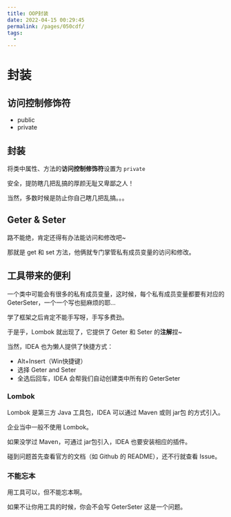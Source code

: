 ```yaml
---
title: OOP封装
date: 2022-04-15 00:29:45
permalink: /pages/050cdf/
tags:
  - 
---
```

# 封装

## 访问控制修饰符

- public
- private

## 封装

将类中属性、方法的**访问控制修饰符**设置为 `private`

安全，提防瞎几把乱搞的厚颜无耻又卑鄙之人！

当然，多数时候是防止你自己瞎几把乱搞。。。

## Geter & Seter

路不能绝，肯定还得有办法能访问和修改吧~

那就是 get 和 set 方法，他俩就专门掌管私有成员变量的访问和修改。

## 工具带来的便利

一个类中可能会有很多的私有成员变量，这时候，每个私有成员变量都要有对应的 GeterSeter，一个一个写也挺麻烦的耶...

学了框架之后肯定不能手写呀，手写多费劲。

于是乎，Lombok 就出现了，它提供了 Geter 和 Seter 的**注解**捏~

当然，IDEA 也为懒人提供了快捷方式：

- Alt+Insert（Win快捷键）
- 选择 Geter and Seter
- 全选后回车，IDEA 会帮我们自动创建类中所有的 GeterSeter

### Lombok

Lombok 是第三方 Java 工具包，IDEA 可以通过 Maven 或则 jar包 的方式引入。

企业当中一般不使用 Lombok。

如果没学过 Maven，可通过 jar包引入，IDEA 也要安装相应的插件。

碰到问题首先查看官方的文档（如 Github 的 README），还不行就查看 Issue。

### 不能忘本

用工具可以，但不能忘本啊。

如果不让你用工具的时候，你会不会写 GeterSeter 这是一个问题。

